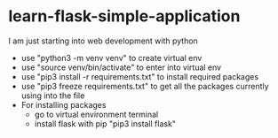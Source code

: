 # learn-flask-simple-application

I am just starting into web development with python

- use "python3 -m venv venv" to create virtual env
- use "source venv/bin/activate" to enter into virtual env
- use "pip3 install -r requirements.txt" to install required packages
- use "pip3 freeze requirements.txt" to get all the packages currently using into the file
- For installing packages
  - go to virtual environment terminal
  - install flask with pip "pip3 install flask"
